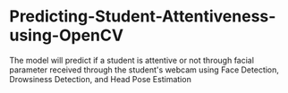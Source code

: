 # Predicting-Student-Attentiveness-using-OpenCV
The model will predict if a student is attentive or not through facial parameter received through the student's webcam using Face Detection, Drowsiness Detection, and Head Pose Estimation
